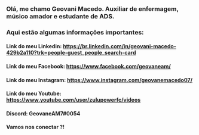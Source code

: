 ### Olá, me chamo Geovani Macedo. Auxiliar de enfermagem, músico amador e estudante de ADS.

### Aqui estão algumas informações importantes:

#### Link do meu Linkedin: https://br.linkedin.com/in/geovani-macedo-429b2a110?trk=people-guest_people_search-card
#### Link do meu Facebook: https://www.facebook.com/geovaneam/
#### Link do meu Instagram: https://www.instagram.com/geovanemacedo07/
#### Link do meu Youtube: https://www.youtube.com/user/zulupowerfc/videos
#### Discord: GeovaneAM7#0054

#### Vamos nos conectar ?!
